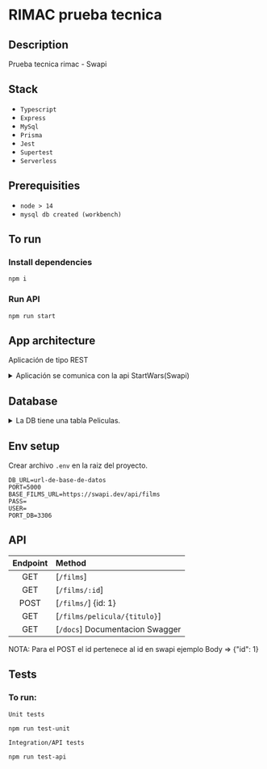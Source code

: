 # RIMAC prueba tecnica

## Description

Prueba tecnica rimac - Swapi

## Stack

- `Typescript`
- `Express`
- `MySql`
- `Prisma`
- `Jest`
- `Supertest`
- `Serverless`

## Prerequisities

- `node > 14`
- `mysql db created (workbench)`

## To run

### Install dependencies

```
npm i
```

### Run API

```
npm run start
```

## App architecture

Aplicación de tipo REST

<details>
<summary>
Aplicación se comunica con la api StartWars(Swapi)
</summary>

<img src="./.github/img/arch.png">
</details>

## Database

<details>
<summary>
La DB tiene una tabla Peliculas.
</summary>

</details>

## Env setup

Crear archivo `.env` en la raiz del proyecto.

```
DB_URL=url-de-base-de-datos
PORT=5000
BASE_FILMS_URL=https://swapi.dev/api/films
PASS=
USER=
PORT_DB=3306
```

## API

| Endpoint |                       Method           |
| :------: | :--------------------------------------|
|   GET    |       [`/films`]                       |
|   GET    |       [`/films/:id`]                   |
|   POST   |       [`/films/`] {id: 1}              |
|   GET    |       [`/films/pelicula/{titulo}`]     |
|   GET    |       [`/docs`] Documentacion Swagger  |

NOTA: Para el POST el id pertenece al id en swapi
ejemplo Body => {"id": 1}

## Tests

### To run:

`Unit tests`

```
npm run test-unit
```

`Integration/API tests`

```
npm run test-api
```